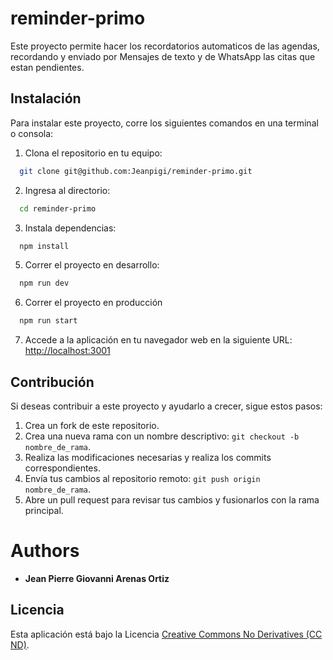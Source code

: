 # reminder-primo

Este proyecto permite hacer los recordatorios automaticos de las agendas, recordando y enviado por Mensajes de texto y de WhatsApp las citas que estan pendientes.

## Instalación

Para instalar este proyecto, corre los siguientes comandos en una terminal o consola:

1. Clona el repositorio en tu equipo:

```bash
  git clone git@github.com:Jeanpigi/reminder-primo.git
```

2. Ingresa al directorio:

```bash
  cd reminder-primo
```

3. Instala dependencias:

```bash
  npm install
```

5. Correr el proyecto en desarrollo:

```bash
  npm run dev
```

6. Correr el proyecto en producción

```bash
  npm run start
```

7. Accede a la aplicación en tu navegador web en la siguiente URL: [http://localhost:3001](http://localhost:3001)

## Contribución

Si deseas contribuir a este proyecto y ayudarlo a crecer, sigue estos pasos:

1. Crea un fork de este repositorio.
2. Crea una nueva rama con un nombre descriptivo: `git checkout -b nombre_de_rama`.
3. Realiza las modificaciones necesarias y realiza los commits correspondientes.
4. Envía tus cambios al repositorio remoto: `git push origin nombre_de_rama`.
5. Abre un pull request para revisar tus cambios y fusionarlos con la rama principal.

# Authors

- **Jean Pierre Giovanni Arenas Ortiz**

## Licencia

Esta aplicación está bajo la Licencia [Creative Commons No Derivatives (CC ND)](https://creativecommons.org/licenses/by-nd/4.0/).
